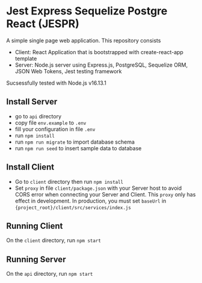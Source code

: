 # Jest Express Sequelize Postgre React (JESPR)

A simple single page web application. This repository consists 
- Client: React Application that is bootstrapped with create-react-app template<br/>
- Server: Node.js server using Express.js, PostgreSQL, Sequelize ORM, JSON Web Tokens, Jest testing framework  

Sucsessfully tested with Node.js v16.13.1

## Install Server  
- go to `api` directory
- copy file `env.example` to `.env`  
- fill your configuration in file `.env`  
- run `npm install`  
- run `npm run migrate` to import database schema    
- run `npm run seed` to insert sample data to database  

## Install Client  

- Go to `client` directory then run `npm install`  
- Set `proxy` in file `client/package.json` with your Server host to avoid CORS error when connecting your Server and Client. This `proxy` only has effect in development. In production, you must set `baseUrl` in `{project_root}/client/src/services/index.js`

## Running Client

On the `client` directory, run `npm start`

## Running Server
On the `api` directory, run `npm start`  
